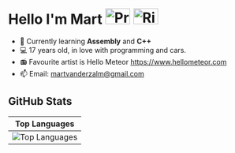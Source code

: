 <h1 id="title-with-image">
  Hello I'm Mart
  <img src="https://upload.wikimedia.org/wikipedia/commons/5/5a/Prinsenvlag.svg" width="50" height="32" alt="Prince's Flag">
  <img src="https://upload.wikimedia.org/wikipedia/commons/5/54/Naval_ensign_of_the_Empire_of_Japan.svg" width="50" height="32" alt="Rising Sun Flag">
</h1>

- 🌱 Currently learning **Assembly** and **C++**
- 💻 17 years old, in love with programming and cars.
- 📻 Favourite artist is Hello Meteor https://www.hellometeor.com
- 📫 Email: martvanderzalm@gmail.com

<h2>GitHub Stats</h2>

| Top Languages |
|---------------|
| ![Top Languages](https://github-readme-stats.vercel.app/api/top-langs/?username=martvdzalm&layout=compact&theme=github_dark) |
